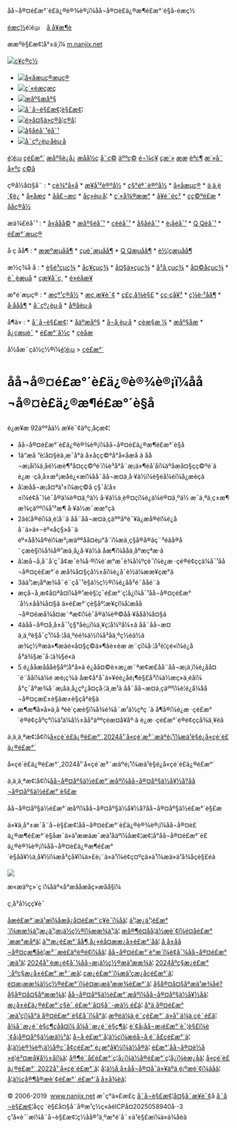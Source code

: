 åå¬å®¤é£æ°´è£ä¿®è®¾è®¡ï¼åå¬å®¤è£ä¿®æ¶é£æ°´è§å-éæç½



[éæç½](/)é¦é¡µ   
[å å¥æ¶è](#)

ææºè§£æ¢¦å°±ä¸ï¼
[m.nanjix.net](http://m.nanjix.net/)

[![ç¥ç®ç½](http://www.nanjix.net/kaifamei/picture/logo.png)](http://nanjix.net/ "å·§ç®ç½")

* [![å«å­æµç®](http://sm.nanjix.net/static/bazi/img/icon1.png)æµç®](http://sm.nanjix.net/suanming/scbz/ "å«å­æµç®")
* [![ç´«èæç](http://sm.nanjix.net/static/bazi/img/icon2.png)æç](http://sm.nanjix.net/paipan/ziwei/ "ç´«èæç")
* [![æåº§](http://sm.nanjix.net/static/bazi/img/icon3.png)æåº§](http://sm.nanjix.net/xingzuo/ "æåº§")
* [![å¨å¬è§£æ¢¦](http://sm.nanjix.net/static/bazi/img/icon4.png)è§£æ¢¦](http://sm.nanjix.net/zgjm/ "å¨å¬è§£æ¢¦")
* [![é»å¤§ä»ç®å¦](http://sm.nanjix.net/static/bazi/img/icon5.png)ç®å¦](http://sm.nanjix.net/chouqian/ "é»å¤§ä»ç®å¦")
* [![å§åéå¯¹](http://sm.nanjix.net/static/bazi/img/icon6.png)éå¯¹](http://sm.nanjix.net/xingming/xmpd/ "å§åéå¯¹")
* [![å¨çº¿èµ·å](http://sm.nanjix.net/static/bazi/img/icon7.png)èµ·å](http://sm.nanjix.net/xingming/qiming/ "å¨çº¿èµ·å")

[é¦é¡µ](/)
[çé£æ°´](/kanfengshui/)
[æåº§è¿å¿](/xingzuoyunshi/)
[æåå½ç](/wenhuamingli/)
[å¨ç©](/dongwu/)
[äººç©](/renwu/)
[é¬¼ç¥](/guisheng/)
[çæ´»](/shenhuo/)
[ææ](/ganqin/)
[èªç¶](/ziran/)
[æ´»å¨](/huodong/)
[å»ºç­](/jianzu/)
[ç©å](/wuping/)

ç®å½å¤§å¨
:   * [çè¾°å«å­](http://sm.nanjix.net/suanming/scbz/ "çè¾°å«å­")
    * [æ¥å¹²è®ºå½](http://sm.nanjix.net/suanming/rglm/ "æ¥å¹²è®ºå½")
    * [ç§°éª¨è®ºå½](http://sm.nanjix.net/suanming/cglm/ "ç§°éª¨è®ºå½")
    * [å«å­æµç®](http://sm.nanjix.net/suanming/bzcs/ "å«å­æµç®")
    * [ä¸ä¸è´¢è¿](http://sm.nanjix.net/suanming/sscy/ "ä¸ä¸è´¢è¿")
    * [å«å­æç](http://sm.nanjix.net/paipan/bazi/ "å«å­æç")
    * [å­å£¬æç](http://sm.nanjix.net/paipan/liuren/ "å­å£¬æç")
    * [å­ç»èµ·å¦](http://sm.nanjix.net/paipan/liuyao/ "å­ç»èµ·å¦")
    * [ç´«å¾®ææ°](http://sm.nanjix.net/paipan/ziwei/ "ç´«å¾®ææ°")
    * [å¥é¨éç²](http://sm.nanjix.net/paipan/qimen/ "å¥é¨éç²")
    * [çç©ºé£æ](http://sm.nanjix.net/paipan/xuankong/ "çç©ºé£æ")
    * [åå­ç®å½](http://sm.nanjix.net/xingming/xmfx/ "åå­ç®å½")

æä¾£éå¯¹
:   * [å«å­åå©](http://sm.nanjix.net/peidui/hehun/ "å«å­åå©")
    * [æåº§éå¯¹](http://sm.nanjix.net/peidui/xingzuo/ "æåº§éå¯¹")
    * [çèéå¯¹](http://sm.nanjix.net/peidui/shengxiao/ "çèéå¯¹")
    * [å§åéå¯¹](http://sm.nanjix.net/xingming/xmpd/ "å§åéå¯¹")
    * [è¡åéå¯¹](http://sm.nanjix.net/peidui/xuexing/ "è¡åéå¯¹")
    * [Q Qéå¯¹](http://sm.nanjix.net/peidui/qq/ "QQéå¯¹")
    * [é£æ°´æµç®](http://sm.nanjix.net/suanming/fscs/ "é£æ°´æµç®")

å·ç åå¶
:   * [ææºæµåå¶](http://sm.nanjix.net/haoma/shouji/ "ææºæµåå¶")
    * [çµè¯æµåå¶](http://sm.nanjix.net/haoma/dianhua/ "çµè¯æµåå¶")
    * [Q Qæµåå¶](http://sm.nanjix.net/haoma/qq/ "QQæµåå¶")
    * [è½¦çæµåå¶](http://sm.nanjix.net/haoma/chepai/ "è½¦çæµåå¶")

æ½ç­¾å å
:   * [è§é³çµç­¾](http://sm.nanjix.net/chouqian/guanyin/ "è§é³çµç­¾")
    * [åç¥çµç­¾](http://sm.nanjix.net/chouqian/lvzu/ "åç¥çµç­¾")
    * [å¤§ä»çµç­¾](http://sm.nanjix.net/chouqian/huangdaxian/ "é»å¤§ä»çµç­¾")
    * [å³å¸çµç­¾](http://sm.nanjix.net/chouqian/guandi/ "å³å¸çµç­¾")
    * [å¤©åçµç­¾](http://sm.nanjix.net/chouqian/tianhou/ "å¤©åçµç­¾")
    * [è¯¸èæµå­](http://sm.nanjix.net/chouqian/zhugeliang/ "è¯¸èæµå­")
    * [çæ¥å¯ç ](http://sm.nanjix.net/haoma/shengrimima/ "çæ¥å¯ç ")
    * [é»éåæ¥](http://sm.nanjix.net/hdjr/ "é»éåæ¥")

æ°é´æµç®
:   * [æçº¹ç®å½](http://sm.nanjix.net/minjian/zhiwen/ "æçº¹ç®å½")
    * [æç¸æ¥è¯¢](http://sm.nanjix.net/minjian/shouxiang/ganqingxian/ "æç¸æ¥è¯¢")
    * [ç£ç¸å¾è§£](http://sm.nanjix.net/minjian/zhixiang/ "ç£ç¸å¾è§£")
    * [çç·çå¥³](http://sm.nanjix.net/minjian/snsn/ "çç·çå¥³é¢æµ")
    * [ç¼è·³åå¶](http://sm.nanjix.net/minjian/yantiao/ "ç¼ç®è·³åå¶")
    * [å·ååå¶](http://sm.nanjix.net/minjian/dapenti/ "æå·ååå¶")
    * [å¨çº¿èµ·å](http://sm.nanjix.net/xingming/qiming/ "å¨çº¿èµ·å")
    * [å®å­èµ·å](http://sm.nanjix.net/xingming/dzqiming/ "å®å­èµ·å")

å¶ä»
:   * [å¨å¬è§£æ¢¦](http://sm.nanjix.net/zgjm/ "å¨å¬è§£æ¢¦")
    * [åäºæåº§](http://sm.nanjix.net/xingzuo/ "åäºæåº§")
    * [å¬å¸èµ·å](http://sm.nanjix.net/xingming/gsqm/ "å¬å¸èµ·å")
    * [çèæ§æ ¼](http://sm.nanjix.net/shengxiao/ "çèæ§æ ¼")
    * [æåº§åæ](http://sm.nanjix.net/list-345.html "æåº§åæ")
    * [å¿çæµè¯](http://sm.nanjix.net/list-346.html "å¿çæµè¯å¤§å¨")
    * [é£æ°´å½ç](http://sm.nanjix.net/list-347.html "é£æ°´å­¦")
    * [çèåæ](http://sm.nanjix.net/list-471.html "çèåæ")

å½åæ¨çä½ç½®ï¼[é¦é¡µ](/) > [çé£æ°´](/kanfengshui/)

åå¬å®¤é£æ°´è£ä¿®è®¾è®¡ï¼åå¬å®¤è£ä¿®æ¶é£æ°´è§å
============================================================

è¿æ¥æ
92äººåä½ æ¥è¯¢äºç¸åçæ¢¦

* åå¬å®¤é£æ°´è£ä¿®è®¾è®¡ï¼åå¬å®¤è£ä¿®æ¶é£æ°´è§å
* 1ã“æå ”è¦å¤§èä¸æ¯å°ã å±åçç©ºå°å«åæå ã åå¬æ¡åï¼ä¸åé½æè¶³å¤çç©ºé´ï¼è³å°å¨æ¡ä»¶èå´åï¼äºåæå¤§çç©ºé´ã è¿æ ·çå¸å±æ²¡æåè¿«æï¼åå¨åå¬æ¤ä¸å·¥ä½ï¼è§éå¼éï¼å¿æèçã
* å¦æåå¬æ¡å¤ªä¹±ï¼æç©å ç§¯å¦å±±ï¼é¢å¯¼è¯å®ä¼è®¤ä¸ºä½ å·¥ä½ä¸è®¤çï¼è¿ä¼è®¤ä¸ºä½ æ¯ä¸ªä¸ç±æ¶æ¾çäººï¼å¹³æ¶ å·¥ä½æ¯ææ°çã
* 2ãè¦å®éï¼ä¸è¦å¨ã åå¨åå¬æ¤ä¸çäººåºè¯¥ä¿æå®éï¼é¿åå¨ä»ä»¬èº«åç§»å¨ã èº«åå¾å®éï¼æ²¡æäººåå¤èµ°å¨ï¼æä¸ç§å®å®ãç¨³éãå®å¨çæè§ï¼å¾å®¹æä¸å¿å·¥ä½ã åæ¶ï¼ååä¸åºæçªæ·ã
* å¦æå¬å¸å¨å´ç¯å¢æ¯è¾å·®ï¼é´æ°æ¯è¾å¼ºçè¯ï¼è¿æ ·çé®é¢ççä¼å¯¹åå¬å®¤çé£æ°´é æå¾å¤§çå½±åï¼è¿å¯è½ä¼ææ¥çæ°ã
* 3ãä¹¦æ¡åºæ¾å¨é¨çå¯¹è§ä½ç½®ï¼é¿åå²é¨ååé¨ã
* æçå¬å¸æ¢å¤ªå¤ï¼å®¹æè§¦ç¯é£æ°´ç¦å¿ï¼å¯¹åå¬å®¤çé£æ°´å½±åå¾å¤§ã ä»é£æ°´çè§åº¦æ¥çï¼å¦æåå¬å®¤éæå¾å¤æ¨ªæ¢ï¼è¯å®ä¼è®©åå·¥ååå¾å¤§ã
* 4ãåå¬å®¤å¸å±å¯¹ç§°åè¡¡ï¼ä¸¥ç¦å¼ºå¼±ã åå¨åå¬æ¤ä¸ä¸ºè§å¯ç¹ï¼å·¦åä¸ºéé¾ä½ï¼å³åä¸ºç½èä½ã æ¾ç½®æä»¶æãé«å¤§ç©ä»¶ãè±èæ æ¨ç­ï¼å·¦å³è¦ç­é«ï¼é¿åå³ä¾§æ¯å·¦ä¾§é«ã
* 5.é¿ååæåååè§åº¦å°å»ã é¿åå¤©è±æ¿æ¨ªæ¢æ­£åå¨åå¬æ¡ä¸ï¼é¿åå¤´é¨ååï¼ä¼é æè¡ç¾ã åæ¢å°å¯ä»¥éè¿åé¡¶è§£å³ï¼ä½æç»ä¸éåï¼ å°ç¯åºæ¾å¨æ¡å­ä¸­å¿çº¿å¤çå·¦ä¸æ¹ã åå¨åå¬æ¤ä¸çäººï¼è¦é¿å¼åå¬å®¤çæ£±è§ãæ±è§ç­å°è§ã
* æ¶æ¶å»å»ä¸å ªéè´çæè§ï¼å¾é¾å¨æ¹ä½çªç ´ã å¶å®ï¼è¿æ ·çé£æ°´é®é¢çåºç°ï¼ä¹ä¼å½±åå°äººçèæ¤å¥åº·ã è¿æ ·çé£æ°´é®é¢ççå¾ä¸¥éã

ä¸ä¸ä¸ªæ¢¦å¢ï¼[å«çé´è£ä¿®é£æ°´,2024å¹´å«çé´æ³¨æäºé¡¹ï¼æä¹è§é¿å«çé´è£ä¿®é£æ°´](/kanfengshui/2023-12-21/22066.html "ä¸ä¸ç¯å«çé´è£ä¿®é£æ°´,2024å¹´å«çé´æ³¨æäºé¡¹ï¼æä¹è§é¿å«çé´è£ä¿®é£æ°´")

å«çé´è£ä¿®é£æ°´,2024å¹´å«çé´æ³¨æäºé¡¹ï¼æä¹è§é¿å«çé´è£ä¿®é£æ°´

ä¸ä¸ä¸ªæ¢¦å¢ï¼[åå¬å®¤åº§ä½é£æ°´æåºï¼åå¬å®¤åº§ä½å¥½å?åå¬å®¤åº§ä½é£æ°´è§£æ](/kanfengshui/2022-05-23/22034.html "ä¸ä¸ç¯åå¬å®¤åº§ä½é£æ°´æåºï¼åå¬å®¤åº§ä½å¥½å?åå¬å®¤åº§ä½é£æ°´è§£æ")

åå¬å®¤åº§ä½é£æ°´æåºï¼åå¬å®¤åº§ä½å¥½å?åå¬å®¤åº§ä½é£æ°´è§£æ

ä»¥ä¸å°±æ¯å¨å¬è§£æ¢¦åå¬å®¤é£æ°´è£ä¿®è®¾è®¡ï¼åå¬å®¤è£ä¿®æ¶é£æ°´è§åæ¯ä»ä¹ææãæ¯æä¹åäºï¼åæ¢¦æ¢¦å°åå¬å®¤é£æ°´è£ä¿®è®¾è®¡ï¼åå¬å®¤è£ä¿®æ¶é£æ°´è§åå¥½ä¸å¥½ï¼æå³çå¥ï¼ä»£è¡¨ä»ä¹ï¼é¢ç¤ºçä»ä¹ï¼æä»ä¹å¾åçè§£éã

![](/kaifamei/picture/ewm.jpg)
  
æ«æäºç»´ç ï¼åäº«å°æååæåç»æåå§ï¼

ç¸å³å½çç¥è¯

[åæé£æ°´æä¹æï¼åæå¿å¤é£æ°´ç¥è¯ï¼åâ¦](/kanfengshui/2022-05-25/22040.html)
[ä¹¦æ¿ä¹¦é£æ°´ï¼ææ¾ä¹¦æ¿ä¹¦æ¡ä½ç½®ï¼ææ¾ä¹¦â¦](/kanfengshui/2022-05-18/22021.html)
[æå®¶é¤åå¦ä½æè´¢ï¼é¤åé£æ°´ææ°æåªâ¦](/kanfengshui/2022-04-27/21953.html)
[ä¹°æ¿é£æ°´åå¶,å¿«éå¤æ­æ¿å±é£æ°´åâ¦](/kanfengshui/2022-05-07/21985.html)
[å¸å±åå¬å®¤çæ¶åè¦æ³¨æé£äºé®é¢ï¼åâ¦](/kanfengshui/2022-04-22/21933.html)
[åå¬å®¤é£æ°´è°æ´ï¼é¢å¯¼åå¬å®¤é£æ°´æä¹â¦](/kanfengshui/2022-05-24/22038.html)
[2024å¹´èæ¿é¢å¯¼åå¬æ¡ä½ç½®æä¹ææ¾â¦](/kanfengshui/2023-12-20/22065.html)
[2024åºç§æ¿é£æ°´:åºç§æ¿å±é£æ°´æ³¨æâ¦](/kanfengshui/2023-12-18/22064.html)
[çæ¿é£æ°´ï¼æä¹çæ¿å­çé£æ°´â¦](/kanfengshui/2022-05-18/22022.html)
[é¤æ¡ææ¾ä½ç½®é£æ°´ï¼é¤æ¡æä¹ææ¾é£æ°´â¦](/kanfengshui/2022-04-24/21939.html)
[å§å®¤å¤§åºæä¹æ¾åé?å§å®¤å¤§åºææ¾â¦](/kanfengshui/2022-05-10/21995.html)
[åå¬å®¤åº§ä½é£æ°´æåºï¼åå¬å®¤åº§ä½å¥½åâ¦](/kanfengshui/2022-05-23/22034.html)
[æ¿å±è£ä¿®é£æ°´ç§è¯,é£æ°´å¤§å¨-æä½ é£â¦](/kanfengshui/2022-05-03/21975.html)
[å°ä¸å®¤é£æ°´æä¹çï¼å°ä¸å®¤é£æ°´è§£å¯ï¼å°â¦](/kanfengshui/2022-05-06/21984.html)
[æ®éä¼ä¸é¨çé£æ°´,ä»å¹´ä¼ä¸çé¨é£â¦](/kanfengshui/2022-05-17/22018.html)
[å¼å¨æ¿é¨è§ç¶çåå¤ï¼ å¼å¨æ¿é¨è§ç¶â¦](/kanfengshui/2022-04-20/21925.html)
[è´¢å¡åå¬æ¡é£æ°´è¯¦è§£ï¼è´¢å¡å®¤åº§ä½æä½³â¦](/kanfengshui/2022-05-08/21990.html)
[å¬å¸é£æ°´å¦ä½çï¼æéå¬å¸é¨å£çé£æ°´â¦](/kanfengshui/2022-05-17/22017.html)
[å¦ä½è®¾è®¡ä½å®ç¯å¢çé£æ°´è¿æ°å¥½ï¼ä½å®â¦](/kanfengshui/2022-04-17/21892.html)
[é£æ°´åå¬å®¤è½å»é¦é²¤æå¥å½±åï¼â¦](/kanfengshui/2022-04-16/21871.html)
[å®¶é¨å£é£æ°´ç¦å¿ï¼ä½å®é£æ°´ç¦å¿ï¼èæ¿å­â¦](/kanfengshui/2022-05-13/22005.html)
[å«çé´è£ä¿®é£æ°´,2022å¹´å«çé´é£æ°´â¦](/kanfengshui/2022-06-14/22047.html)
[å¦ä½å¸å±åå¬å®¤å¯ä»¥äºä¸é¡ºæè´¢ï¼ãåâ¦](/kanfengshui/2022-04-22/21932.html)
[å¦ä½çå®¶å®æè´¢é£æ°´,é£æ°´å¸å±å¾èâ¦](/kanfengshui/2022-04-18/21895.html)

© 2006-2019  www.nanjix.net æ¯ç°ä»£æ­£ç
[å¨å¬è§£æ¢¦å¤§å¨æ¥è¯¢](/)å
[å¨å¬è§£æ¢¦](/)åçç ´è§£å¤§å¨å®æ¹ç½ç«ãéICPå¤2025058940å·-3   
ç¹å«è¯´æï¼å¨å¬è§£æ¢¦ç½åå®¹ä¸ºæ°é´å¨±ä¹è§£æï¼ä»ä¾åèã